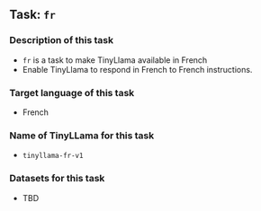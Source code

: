 ## Task: `fr`

### Description of this task

- `fr` is a task to make TinyLlama available in French
- Enable TinyLlama to respond in French to French instructions.

### Target language of this task

- French

### Name of TinyLLama for this task

- `tinyllama-fr-v1`

### Datasets for this task

- TBD
